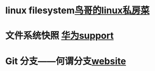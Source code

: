 # linux filesystem[鸟哥的linux私房菜](http://linux.vbird.org/linux_basic/0230filesystem.php)
# 文件系统快照 [华为support](http://support.huawei.com/enterprise/docinforeader!loadDocument1.action?contentId=DOC1000053469&partNo=10062#os_snapshotfea_appscen)
# Git 分支——何谓分支[website](https://git-scm.com/book/zh/v1/Git-%E5%88%86%E6%94%AF-%E4%BD%95%E8%B0%93%E5%88%86%E6%94%AF)
## 
